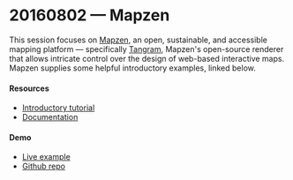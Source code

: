 # 20160802 &mdash; Mapzen

This session focuses on [Mapzen](https://mapzen.com/), an open, sustainable, and accessible mapping platform &mdash; specifically [Tangram](https://mapzen.com/products/tangram/), Mapzen's open-source renderer that allows intricate control over the design of web-based interactive maps. Mapzen supplies some helpful introductory examples, linked below.

#### Resources

* [Introductory tutorial](https://mapzen.com/documentation/tangram/walkthrough/)
* [Documentation](https://mapzen.com/documentation/tangram/)

#### Demo

* [Live example](https://tangrams.github.io/simple-demo/)
* [Github repo](https://github.com/tangrams/simple-demo/)